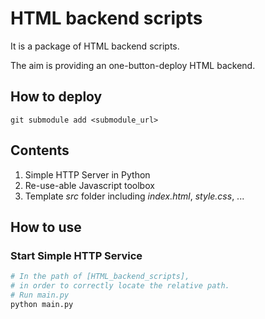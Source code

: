 # HTML backend scripts

It is a package of HTML backend scripts.

The aim is providing an one-button-deploy HTML backend.

## How to deploy

```shell
git submodule add <submodule_url>
```

## Contents

1. Simple HTTP Server in Python
2. Re-use-able Javascript toolbox
3. Template _src_ folder including _index.html_, _style.css_, ...

## How to use

### Start Simple HTTP Service

```python
# In the path of [HTML_backend_scripts],
# in order to correctly locate the relative path.
# Run main.py
python main.py
```
